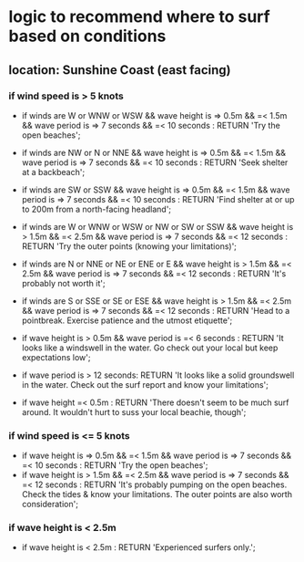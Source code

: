 # logic to recommend where to surf based on conditions

## location: Sunshine Coast (east facing)

### if wind speed is > 5 knots

- if winds are W or WNW or WSW && wave height is => 0.5m &&  =< 1.5m && wave period is => 7 seconds && =< 10 seconds : RETURN 'Try the open beaches';
- if winds are NW or N or NNE && wave height is => 0.5m && =< 1.5m && wave period is => 7 seconds && =< 10 seconds : RETURN 'Seek shelter at a backbeach';
- if winds are SW or SSW && wave height is => 0.5m && =< 1.5m && wave period is => 7 seconds && =< 10 seconds : RETURN 'Find shelter at or up to 200m from a north-facing headland';

- if winds are W or WNW or WSW or NW or SW or SSW && wave height is > 1.5m &&  =< 2.5m && wave period is => 7 seconds && =< 12 seconds : RETURN 'Try the outer points (knowing your limitations)';
- if winds are N or NNE or NE or ENE or E && wave height is > 1.5m && =< 2.5m && wave period is => 7 seconds && =< 12 seconds : RETURN 'It's probably not worth it';
- if winds are S or SSE or SE or ESE && wave height is > 1.5m && =< 2.5m && wave period is => 7 seconds && =< 12 seconds : RETURN 'Head to a pointbreak. Exercise patience and the utmost etiquette';

- if wave height is > 0.5m && wave period is =< 6 seconds : RETURN 'It looks like a windswell in the water. Go check out your local but keep expectations low'; 
- if wave period is > 12 seconds: RETURN 'It looks like a solid groundswell in the water. Check out the surf report and know your limitations';

- if wave height =< 0.5m : RETURN 'There doesn't seem to be much surf around. It wouldn't hurt to suss your local beachie, though';

### if wind speed is <= 5 knots

- if wave height is => 0.5m &&  =< 1.5m && wave period is => 7 seconds && =< 10 seconds : RETURN 'Try the open beaches';
- if wave height is > 1.5m && =< 2.5m && wave period is => 7 seconds && =< 12 seconds : RETURN 'It's probably pumping on the open beaches. Check the tides & know your limitations. The outer points are also worth consideration';


### if wave height is < 2.5m 

- if wave height is < 2.5m : RETURN 'Experienced surfers only.'; 
